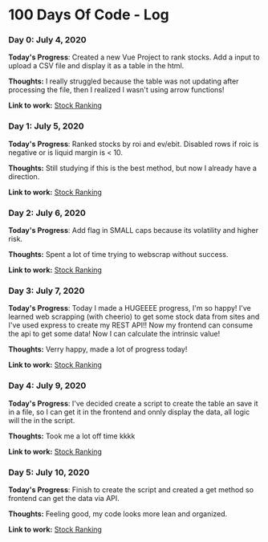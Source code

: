 # 100 Days Of Code - Log

### Day 0: July 4, 2020

**Today's Progress**: Created a new Vue Project to rank stocks. Add a input to upload a CSV file and display it as a table in the html.

**Thoughts:** I really struggled because the table was not updating after processing the file, then I realized I wasn't using arrow functions!

**Link to work:** [Stock Ranking](https://github.com/isadorastan/stock-ranking)


### Day 1: July 5, 2020

**Today's Progress**: Ranked stocks by roi and ev/ebit. Disabled rows if roic is negative or is liquid margin is < 10.

**Thoughts:** Still studying if this is the best method, but now I already have a direction.

**Link to work:** [Stock Ranking](https://github.com/isadorastan/stock-ranking)

### Day 2: July 6, 2020

**Today's Progress**: Add flag in SMALL caps because its volatility and higher risk.

**Thoughts:** Spent a lot of time trying to webscrap without success.

**Link to work:** [Stock Ranking](https://github.com/isadorastan/stock-ranking)

### Day 3: July 7, 2020

**Today's Progress**: Today I made a HUGEEEE progress, I'm so happy! I've learned web scrapping (with cheerio) to get some stock data from sites and I've used express to create my REST API!! Now my frontend can consume the api to get some data! Now I can calculate the intrinsic value! 

**Thoughts:** Verry happy, made a lot of progress today!

**Link to work:** [Stock Ranking](https://github.com/isadorastan/stock-ranking)

### Day 4: July 9, 2020

**Today's Progress**: I've decided create a script to create the table an save it in a file, so I can get it in the frontend and onnly display the data, all logic will the in the script.

**Thoughts:** Took me a lot off time kkkk 

**Link to work:** [Stock Ranking](https://github.com/isadorastan/stock-ranking)

### Day 5: July 10, 2020

**Today's Progress**: Finish to create the script and created a get method so frontend can get the data via API.

**Thoughts:** Feeling good, my code looks more lean and organized.

**Link to work:** [Stock Ranking](https://github.com/isadorastan/stock-ranking)
